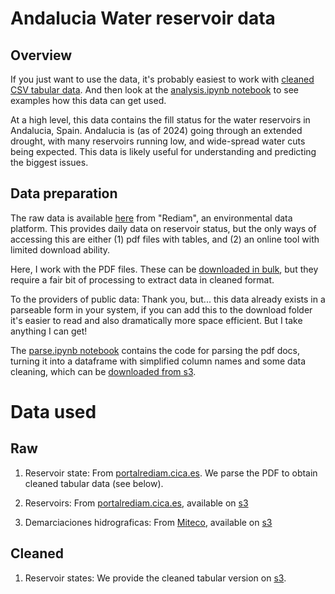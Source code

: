 # Andalucia Water reservoir data

## Overview

If you just want to use the data, it's probably easiest to work with [cleaned CSV tabular data](https://andalucianwater.s3.amazonaws.com/data/cleaned/all_parsed_cleaned.csv). And then look
at the [analysis.ipynb notebook](./docs/analysis.ipynb) to see examples how this data can get used.

At a high level, this data contains the fill status for the water reservoirs in Andalucia, Spain.
Andalucia is (as of 2024) going through an extended drought, with many reservoirs running low,
and wide-spread water cuts being expected. This data is likely useful for understanding and predicting
the biggest issues.

## Data preparation

The raw data is available [here](https://portalrediam.cica.es/geonetwork/srv/spa/catalog.search#/metadata/a730254e-b0b3-43f2-a8b1-81332b99c409) from 
"Rediam", an environmental data platform. This provides daily data on reservoir status, but the only ways of accessing this
are either (1) pdf files with tables, and (2) an online tool with limited download ability.

Here, I work with the PDF files. These can be [downloaded in bulk](https://portalrediam.cica.es/descargas?path=%2F04_RECURSOS_NATURALES%2F04_AGUAS%2F01_SUPERFICIALES%2F00_SUPERFICIALES%2FEmbalses_al_dia%2FDocumentos%2Fpdf%2Freserva), but they require a fair bit of processing to extract data in cleaned format.

To the providers of public data: Thank you, but... this data already exists in a parseable form in your system, if you can add this to the download folder it's easier to read and also dramatically more space efficient. 
But I take anything I can get!

The [parse.ipynb notebook](parse.ipynb) contains the code for parsing the pdf docs, turning it into a dataframe with simplified column names and some data cleaning, which can be [downloaded from s3](https://andalucianwater.s3.amazonaws.com/data/cleaned/all_parsed_cleaned.csv).

# Data used

## Raw

1. Reservoir state: From [portalrediam.cica.es](https://portalrediam.cica.es/descargas?path=%2F04_RECURSOS_NATURALES%2F04_AGUAS%2F01_SUPERFICIALES%2F00_SUPERFICIALES%2FEmbalses_al_dia%2FDocumentos%2Fpdf%2Freserva). We parse the PDF to obtain cleaned tabular data (see below).

2. Reservoirs: From [portalrediam.cica.es](https://portalrediam.cica.es/descargas?path=%2F04_RECURSOS_NATURALES%2F04_AGUAS%2F01_SUPERFICIALES%2F00_SUPERFICIALES%2FInventario_Presas_Embalses), available on [s3](https://andalucianwater.s3.amazonaws.com/data/raw/reservoirs_geo/reservoirs.gpkg)

3. Demarciaciones hidrograficas: From [Miteco](https://www.miteco.gob.es/es/cartografia-y-sig/ide/descargas/agua/demarcaciones-hidrograficas-phc-2022-2027.html), available on [s3](https://andalucianwater.s3.amazonaws.com/data/raw/demarcaciones/)

## Cleaned

1. Reservoir states: We provide the cleaned tabular version on [s3](https://andalucianwater.s3.amazonaws.com/data/cleaned/all_parsed_cleaned.csv).